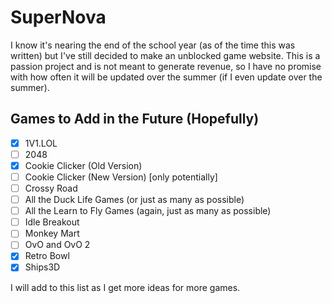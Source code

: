 # SuperNova
I know it's nearing the end of the school year (as of the time this was written) but I've still decided to make an unblocked game website. This is a passion project and is not meant to generate revenue, so I have no promise with how often it will be updated over the summer (if I even update over the summer).

## Games to Add in the Future (Hopefully)
- [x] 1V1.LOL
- [ ] 2048
- [x] Cookie Clicker (Old Version)
- [ ] Cookie Clicker (New Version) [only potentially]
- [ ] Crossy Road
- [ ] All the Duck Life Games (or just as many as possible)
- [ ] All the Learn to Fly Games (again, just as many as possible)
- [ ] Idle Breakout
- [ ] Monkey Mart
- [ ] OvO and OvO 2
- [x] Retro Bowl
- [x] Ships3D

I will add to this list as I get more ideas for more games.
